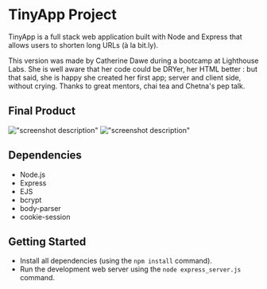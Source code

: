 # TinyApp Project

TinyApp is a full stack web application built with Node and Express that allows users to shorten long URLs (à la bit.ly).

This version was made by Catherine Dawe during a bootcamp at Lighthouse Labs. She is well aware that her code could be DRYer, her HTML better : but that said, she is happy she created her first app; server and client side, without crying. Thanks to great mentors, chai tea and Chetna's pep talk. 

## Final Product

!["screenshot description"](#)
!["screenshot description"](#)

## Dependencies

- Node.js
- Express
- EJS
- bcrypt
- body-parser
- cookie-session

## Getting Started

- Install all dependencies (using the `npm install` command).
- Run the development web server using the `node express_server.js` command.

